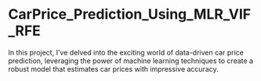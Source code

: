 # CarPrice_Prediction_Using_MLR_VIF_RFE
In this project, I've delved into the exciting world of data-driven car price prediction, leveraging the power of machine learning techniques to create a robust model that estimates car prices with impressive accuracy. 
